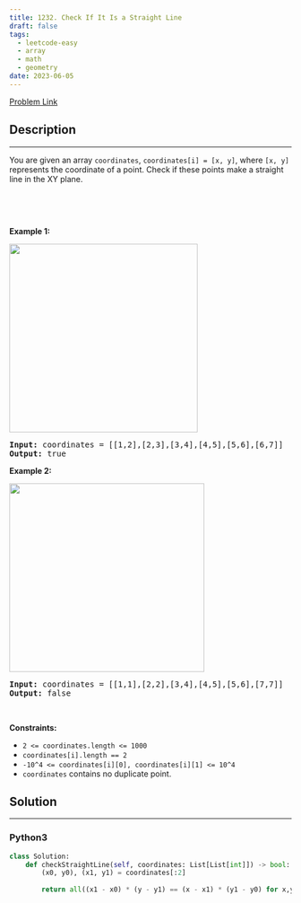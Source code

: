 ```yaml
---
title: 1232. Check If It Is a Straight Line
draft: false
tags: 
  - leetcode-easy
  - array
  - math
  - geometry
date: 2023-06-05
---
```


[Problem Link](https://leetcode.com/problems/check-if-it-is-a-straight-line/)

## Description

---
<p>You are given an array&nbsp;<code>coordinates</code>, <code>coordinates[i] = [x, y]</code>, where <code>[x, y]</code> represents the coordinate of a point. Check if these points&nbsp;make a straight line in the XY plane.</p>

<p>&nbsp;</p>

<p>&nbsp;</p>
<p><strong class="example">Example 1:</strong></p>

<p><img alt="" src="https://assets.leetcode.com/uploads/2019/10/15/untitled-diagram-2.jpg" style="width: 336px; height: 336px;" /></p>

<pre>
<strong>Input:</strong> coordinates = [[1,2],[2,3],[3,4],[4,5],[5,6],[6,7]]
<strong>Output:</strong> true
</pre>

<p><strong class="example">Example 2:</strong></p>

<p><strong><img alt="" src="https://assets.leetcode.com/uploads/2019/10/09/untitled-diagram-1.jpg" style="width: 348px; height: 336px;" /></strong></p>

<pre>
<strong>Input:</strong> coordinates = [[1,1],[2,2],[3,4],[4,5],[5,6],[7,7]]
<strong>Output:</strong> false
</pre>

<p>&nbsp;</p>
<p><strong>Constraints:</strong></p>

<ul>
	<li><code>2 &lt;=&nbsp;coordinates.length &lt;= 1000</code></li>
	<li><code>coordinates[i].length == 2</code></li>
	<li><code>-10^4 &lt;=&nbsp;coordinates[i][0],&nbsp;coordinates[i][1] &lt;= 10^4</code></li>
	<li><code>coordinates</code>&nbsp;contains no duplicate point.</li>
</ul>


## Solution

---
### Python3
``` py title='check-if-it-is-a-straight-line'
class Solution:
    def checkStraightLine(self, coordinates: List[List[int]]) -> bool:
        (x0, y0), (x1, y1) = coordinates[:2]
        
        return all((x1 - x0) * (y - y1) == (x - x1) * (y1 - y0) for x,y in coordinates)
```


